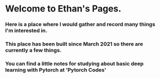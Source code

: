 

# Welcome to Ethan's Pages.

### Here is a place where I would gather and record many things I'm interested in.

### This place has been built since March 2021 so there are currently a few things.

### You can find a little notes for studying about basic deep learning with Pytorch at 'Pytorch Codes'